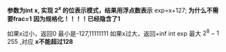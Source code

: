 **参数为int x, 实现 $2^x$ 的位表示模式，结果用浮点数表示**
exp=x+127;
**为什么不需要frac=1**
	**因为规格化！！！！已经隐含了1**

如果x过小，返回0
	最小是-127,11111111
如果x过大，返回+inf
	int exp 最大 $2^{8} -1$  255 ,对应 **x不能超过128** 



